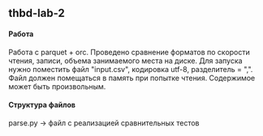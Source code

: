 ## thbd-lab-2

#### Работа
Работа с parquet + orc. Проведено сравнение форматов по скорости чтения, записи, объема занимаемого места на диске. Для запуска нужно поместить файл "input.csv", кодировка utf-8, разделитель = ",". Файл должен помещаться в память при попытке чтения. Содержимое может быть произвольным.

#### Структура файлов
parse.py -> файл с реализацией сравнительных тестов
